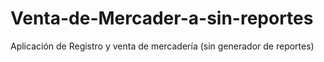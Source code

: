 # Venta-de-Mercader-a-sin-reportes
Aplicación de Registro y venta de mercadería (sin generador de reportes) 
